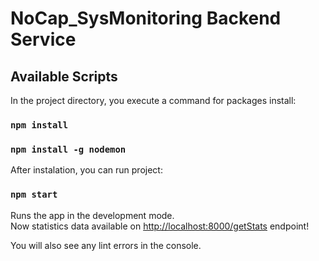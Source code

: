 # NoCap_SysMonitoring Backend Service

## Available Scripts

In the project directory, you execute a command for packages install:

### `npm install`
### `npm install -g nodemon`

After instalation, you can run project:

### `npm start`

Runs the app in the development mode.\
Now statistics data available on [http://localhost:8000/getStats](http://localhost:8000/getStats) endpoint!

You will also see any lint errors in the console.
